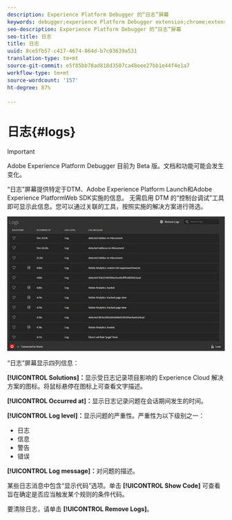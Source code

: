 ```yaml
---
description: Experience Platform Debugger 的“日志”屏幕
keywords: debugger;experience Platform Debugger extension;chrome;extension;logs
seo-description: Experience Platform Debugger 的“日志”屏幕
seo-title: 日志
title: 日志
uuid: 8ce5fb57-c417-4674-864d-b7c03639a531
translation-type: tm+mt
source-git-commit: e5f85bb78ad818d3507ca48eee27bb1e44f4e1a7
workflow-type: tm+mt
source-wordcount: '157'
ht-degree: 87%

---
```



# 日志{#logs}

>[!IMPORTANT]
>
>Adobe Experience Platform Debugger 目前为 Beta 版。文档和功能可能会发生变化。

“日志”屏幕提供特定于DTM、Adobe Experience Platform Launch和Adobe Experience PlatformWeb SDK实施的信息。 无需启用 DTM 的“控制台调试”工具即可显示此信息。您可以通过关联的工具，按照实施的解决方案进行筛选。

![](assets/logs.jpg)

“日志”屏幕显示四列信息：

**[!UICONTROL Solutions]：**&#x200B;显示受日志记录项目影响的 Experience Cloud 解决方案的图标。将鼠标悬停在图标上可查看文字描述。

**[!UICONTROL Occurred at]：**&#x200B;显示日志记录问题在会话期间发生的时间。

**[!UICONTROL Log level]：**&#x200B;显示问题的严重性。严重性为以下级别之一：

* 日志
* 信息
* 警告
* 错误

**[!UICONTROL Log message]：**&#x200B;对问题的描述。

某些日志消息中包含“显示代码”选项。单击 **[!UICONTROL Show Code]** 可查看旨在确定是否应当触发某个规则的条件代码。

要清除日志，请单击 **[!UICONTROL Remove Logs]**。
